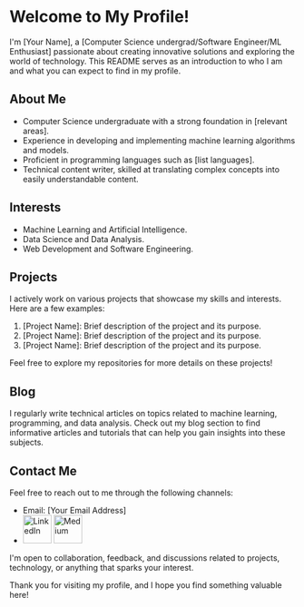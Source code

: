 # Welcome to My Profile!

I'm [Your Name], a [Computer Science undergrad/Software Engineer/ML Enthusiast] passionate about creating innovative solutions and exploring the world of technology. This README serves as an introduction to who I am and what you can expect to find in my profile.

## About Me

- Computer Science undergraduate with a strong foundation in [relevant areas].
- Experience in developing and implementing machine learning algorithms and models.
- Proficient in programming languages such as [list languages].
- Technical content writer, skilled at translating complex concepts into easily understandable content.

## Interests

- Machine Learning and Artificial Intelligence.
- Data Science and Data Analysis.
- Web Development and Software Engineering.

## Projects

I actively work on various projects that showcase my skills and interests. Here are a few examples:

1. [Project Name]: Brief description of the project and its purpose.
2. [Project Name]: Brief description of the project and its purpose.
3. [Project Name]: Brief description of the project and its purpose.

Feel free to explore my repositories for more details on these projects!

## Blog

I regularly write technical articles on topics related to machine learning, programming, and data analysis. Check out my blog section to find informative articles and tutorials that can help you gain insights into these subjects.

## Contact Me

Feel free to reach out to me through the following channels:

- Email: [Your Email Address]
- <a href="https://www.linkedin.com/in/tayyab-shafiq-11b587171/" style="display: inline-block;"><img src="https://raw.githubusercontent.com/rahuldkjain/github-profile-readme-generator/master/src/images/icons/Social/linked-in-alt.svg" alt="LinkedIn" width="50" height="50"></a>
 <a href="https://medium.com/@tayyabshafique_73575" style="display: inline-block;"><img src="https://miro.medium.com/v2/resize:fit:1400/1*psYl0y9DUzZWtHzFJLIvTw.png" alt="Medium" width="50" height="50"></a>

I'm open to collaboration, feedback, and discussions related to projects, technology, or anything that sparks your interest.

Thank you for visiting my profile, and I hope you find something valuable here!
